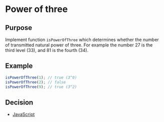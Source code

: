 # Power of three

## Purpose
Implement function `isPowerOfThree` which determines whether the number of transmitted natural power of three. For example the number 27 is the third level (33), and 81 is the fourth (34).

## Example
```javascript
isPowerOfThree(1); // true (3^0)
isPowerOfThree(2); // false
isPowerOfThree(9); // true (3^2)
```

## Decision
- [JavaScript](javascript.md)
